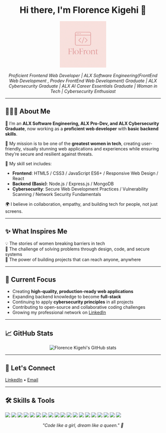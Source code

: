 <h1 align="center">Hi there, I'm Florence Kigehi 👋</h1>

<p align="center">
  <img src="assets/mylogo.png" alt="Florence Kigehi Logo" width="150"/>
</p>


<p align="center">
  <i>Proficient Frontend Web Developer | ALX Software Engineering(FrontEnd Web Development , Prodev FrontEnd Web Development) Graduate | ALX Cybersecurity Graduate | ALX AI Career Essentials Graduate | Woman in Tech | Cybersecurity Enthusiast</i>
</p>

---

## 👩🏽‍💻 About Me  

🌸 I’m an **ALX Software Engineering, ALX Pro-Dev, and ALX Cybersecurity Graduate**, now working as a **proficient web developer** with **basic backend skills**.  

🌱 My mission is to be one of the **greatest women in tech**, creating user-friendly, visually stunning web applications and experiences while ensuring they’re secure and resilient against threats.  

🚀 My skill set includes:
- **Frontend**: HTML5 / CSS3 / JavaScript ES6+ / Responsive Web Design / React  
- **Backend (Basic)**: Node.js / Express.js / MongoDB
- **Cybersecurity**: Secure Web Development Practices / Vulnerability Scanning / Network Security Fundamentals  

🌍 I believe in collaboration, empathy, and building tech for people, not just screens.

---

## ✨ What Inspires Me  

💡 The stories of women breaking barriers in tech  
💪 The challenge of solving problems through design, code, and secure systems  
📱 The power of building projects that can reach anyone, anywhere  

---

## 🔭 Current Focus  

- Creating **high-quality, production-ready web applications**  
- Expanding backend knowledge to become **full-stack**  
- Continuing to apply **cybersecurity principles** in all projects  
- Contributing to open-source and collaborative coding challenges  
- Growing my professional network on [LinkedIn](https://www.linkedin.com/in/florence-kigehi-3401a1316)  

---

## 📈 GitHub Stats  

<p align="center">
  <img src="https://github-readme-stats.vercel.app/api?username=kigehiflorence&show_icons=true&theme=radical" alt="Florence Kigehi's GitHub stats" />
</p>

---

## 📌 Let's Connect  

<p align="left">
 <a href="https://www.linkedin.com/in/florence-kigehi-3401a1316" target="_blank">LinkedIn</a> •
 <a href="mailto:florencekigehi@gmail.com">Email</a>
</p>

---

## 🛠️ Skills & Tools

<p>
  <!-- Core Frontend -->
  <img src="https://img.shields.io/badge/HTML5-E34F26?style=for-the-badge&logo=html5&logoColor=white"/>
  <img src="https://img.shields.io/badge/CSS3-1572B6?style=for-the-badge&logo=css3&logoColor=white"/>
  <img src="https://img.shields.io/badge/JavaScript-F7DF1E?style=for-the-badge&logo=javascript&logoColor=black"/>
  <img src="https://img.shields.io/badge/TypeScript-3178C6?style=for-the-badge&logo=typescript&logoColor=white"/>
  <img src="https://img.shields.io/badge/SCSS-CC6699?style=for-the-badge&logo=sass&logoColor=white"/>
  <img src="https://img.shields.io/badge/Sass-CC6699?style=for-the-badge&logo=sass&logoColor=white"/>
  <img src="https://img.shields.io/badge/Tailwind_CSS-38B2AC?style=for-the-badge&logo=tailwind-css&logoColor=white"/>
  <img src="https://img.shields.io/badge/Responsive%20Design-000000?style=for-the-badge&logo=responsive-design&logoColor=white"/>
  
  <!-- Frameworks & Libraries -->
  <img src="https://img.shields.io/badge/React-20232A?style=for-the-badge&logo=react&logoColor=61DAFB"/>
  <img src="https://img.shields.io/badge/Next.js-000000?style=for-the-badge&logo=next.js&logoColor=white"/>
  <img src="https://img.shields.io/badge/Node.js-43853D?style=for-the-badge&logo=node.js&logoColor=white"/>
  <img src="https://img.shields.io/badge/Express.js-000000?style=for-the-badge&logo=express&logoColor=white"/>
  
  <!-- Backend & APIs -->
  <img src="https://img.shields.io/badge/REST%20APIs-02569B?style=for-the-badge&logo=postman&logoColor=white"/>
  <img src="https://img.shields.io/badge/RESTful%20Web%20Services-FF6C37?style=for-the-badge&logo=swagger&logoColor=white"/>
  <img src="https://img.shields.io/badge/MongoDB-47A248?style=for-the-badge&logo=mongodb&logoColor=white"/>
  
  <!-- Tools & Platforms -->
  <img src="https://img.shields.io/badge/Version%20Control%20(Git)-F05032?style=for-the-badge&logo=git&logoColor=white"/>
  <img src="https://img.shields.io/badge/Figma-F24E1E?style=for-the-badge&logo=figma&logoColor=white"/>
  <img src="https://img.shields.io/badge/Data%20Management-4A90E2?style=for-the-badge&logo=databricks&logoColor=white"/>
  
  <!-- Programming Languages -->
  <img src="https://img.shields.io/badge/Python-3776AB?style=for-the-badge&logo=python&logoColor=white"/>
</p>



<p align="center">
  <i>"Code like a girl, dream like a queen." 👑</i>
</p>
